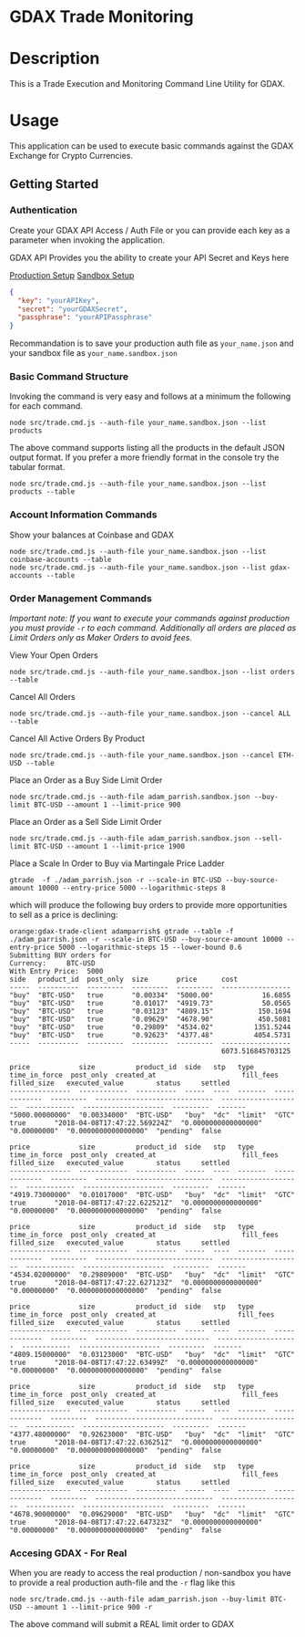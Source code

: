 # GDAX Trade Monitoring

# Description

This is a Trade Execution and Monitoring Command Line Utility for GDAX. 

# Usage

This application can be used to execute basic commands against the GDAX Exchange for Crypto Currencies. 

## Getting Started

### Authentication

Create your GDAX API Access / Auth File or you can provide each key as a parameter when invoking the application. 

GDAX API Provides you the ability to create your API Secret and Keys here

[Production Setup](https://www.gdax.com/settings/api)
[Sandbox Setup](https://public.sandbox.gdax.com/settings/api)

```json
{
  "key": "yourAPIKey",
  "secret": "yourGDAXSecret",
  "passphrase": "yourAPIPassphrase"
}
```

Recommandation is to save your production auth file as `your_name.json` and your sandbox file as `your_name.sandbox.json`

### Basic Command Structure

Invoking the command is very easy and follows at a minimum the following for each command. 

`node src/trade.cmd.js --auth-file your_name.sandbox.json --list products`

The above command supports listing all the products in the default JSON output format. If you prefer a more friendly format in the console try the tabular format.

`node src/trade.cmd.js --auth-file your_name.sandbox.json --list products --table`

### Account Information Commands

Show your balances at Coinbase and GDAX

`node src/trade.cmd.js --auth-file your_name.sandbox.json --list coinbase-accounts --table`   
`node src/trade.cmd.js --auth-file your_name.sandbox.json --list gdax-accounts --table`

### Order Management Commands

*Important note: If you want to execute your commands against production you must provide `-r` to each command. 
Additionally all orders are placed as Limit Orders only as Maker Orders to avoid fees.* 

View Your Open Orders

`node src/trade.cmd.js --auth-file your_name.sandbox.json --list orders --table`    

Cancel All Orders

`node src/trade.cmd.js --auth-file your_name.sandbox.json --cancel ALL --table`

Cancel All Active Orders By Product
    
`node src/trade.cmd.js --auth-file your_name.sandbox.json --cancel ETH-USD --table`

Place an Order as a Buy Side Limit Order

`node src/trade.cmd.js --auth-file adam_parrish.sandbox.json --buy-limit BTC-USD --amount 1 --limit-price 900`

Place an Order as a Sell Side Limit Order

`node src/trade.cmd.js --auth-file adam_parrish.sandbox.json --sell-limit BTC-USD --amount 1 --limit-price 1900`

Place a Scale In Order to Buy via Martingale Price Ladder

`gtrade  -f ./adam_parrish.json -r --scale-in BTC-USD --buy-source-amount 10000 --entry-price 5000 --logarithmic-steps 8`

which will produce the following buy orders to provide more opportunities to sell as a price is declining:

```
orange:gdax-trade-client adamparrish$ gtrade --table -f ./adam_parrish.json -r --scale-in BTC-USD --buy-source-amount 10000 --entry-price 5000 --logarithmic-steps 15 --lower-bound 0.6
Submitting BUY orders for
Currency:     BTC-USD
With Entry Price:  5000
side   product_id  post_only  size       price      cost
-----  ----------  ---------  ---------  ---------  -----------------
"buy"  "BTC-USD"   true       "0.00334"  "5000.00"            16.6855
"buy"  "BTC-USD"   true       "0.01017"  "4919.73"            50.0565
"buy"  "BTC-USD"   true       "0.03123"  "4809.15"           150.1694
"buy"  "BTC-USD"   true       "0.09629"  "4678.90"           450.5081
"buy"  "BTC-USD"   true       "0.29809"  "4534.02"          1351.5244
"buy"  "BTC-USD"   true       "0.92623"  "4377.48"          4054.5731
-----  ----------  ---------  ---------  ---------  -----------------
                                                    6073.516845703125

price            size          product_id  side   stp   type     time_in_force  post_only  created_at                     fill_fees             filled_size   executed_value        status     settled
---------------  ------------  ----------  -----  ----  -------  -------------  ---------  -----------------------------  --------------------  ------------  --------------------  ---------  -------
"5000.00000000"  "0.00334000"  "BTC-USD"   "buy"  "dc"  "limit"  "GTC"          true       "2018-04-08T17:47:22.569224Z"  "0.0000000000000000"  "0.00000000"  "0.0000000000000000"  "pending"  false

price            size          product_id  side   stp   type     time_in_force  post_only  created_at                     fill_fees             filled_size   executed_value        status     settled
---------------  ------------  ----------  -----  ----  -------  -------------  ---------  -----------------------------  --------------------  ------------  --------------------  ---------  -------
"4919.73000000"  "0.01017000"  "BTC-USD"   "buy"  "dc"  "limit"  "GTC"          true       "2018-04-08T17:47:22.622521Z"  "0.0000000000000000"  "0.00000000"  "0.0000000000000000"  "pending"  false

price            size          product_id  side   stp   type     time_in_force  post_only  created_at                     fill_fees             filled_size   executed_value        status     settled
---------------  ------------  ----------  -----  ----  -------  -------------  ---------  -----------------------------  --------------------  ------------  --------------------  ---------  -------
"4534.02000000"  "0.29809000"  "BTC-USD"   "buy"  "dc"  "limit"  "GTC"          true       "2018-04-08T17:47:22.627123Z"  "0.0000000000000000"  "0.00000000"  "0.0000000000000000"  "pending"  false

price            size          product_id  side   stp   type     time_in_force  post_only  created_at                    fill_fees             filled_size   executed_value        status     settled
---------------  ------------  ----------  -----  ----  -------  -------------  ---------  ----------------------------  --------------------  ------------  --------------------  ---------  -------
"4809.15000000"  "0.03123000"  "BTC-USD"   "buy"  "dc"  "limit"  "GTC"          true       "2018-04-08T17:47:22.63499Z"  "0.0000000000000000"  "0.00000000"  "0.0000000000000000"  "pending"  false

price            size          product_id  side   stp   type     time_in_force  post_only  created_at                     fill_fees             filled_size   executed_value        status     settled
---------------  ------------  ----------  -----  ----  -------  -------------  ---------  -----------------------------  --------------------  ------------  --------------------  ---------  -------
"4377.48000000"  "0.92623000"  "BTC-USD"   "buy"  "dc"  "limit"  "GTC"          true       "2018-04-08T17:47:22.636251Z"  "0.0000000000000000"  "0.00000000"  "0.0000000000000000"  "pending"  false

price            size          product_id  side   stp   type     time_in_force  post_only  created_at                     fill_fees             filled_size   executed_value        status     settled
---------------  ------------  ----------  -----  ----  -------  -------------  ---------  -----------------------------  --------------------  ------------  --------------------  ---------  -------
"4678.90000000"  "0.09629000"  "BTC-USD"   "buy"  "dc"  "limit"  "GTC"          true       "2018-04-08T17:47:22.647323Z"  "0.0000000000000000"  "0.00000000"  "0.0000000000000000"  "pending"  false

```


### Accesing GDAX - For Real

When you are ready to access the real production / non-sandbox you have to provide a real production auth-file and the `-r` flag like this

`node src/trade.cmd.js --auth-file adam_parrish.json --buy-limit BTC-USD --amount 1 --limit-price 900 -r`

The above command will submit a REAL limit order to GDAX